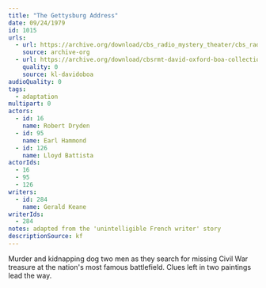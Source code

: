 ```yaml
---
title: "The Gettysburg Address"
date: 09/24/1979
id: 1015
urls: 
  - url: https://archive.org/download/cbs_radio_mystery_theater/cbs_radio_mystery_theater-1001-1050.zip/cbs_radio_mystery_theater-1001-1050%2Fcbsrmt_1015_the_gettysburg_address.mp3
    source: archive-org
  - url: https://archive.org/download/cbsrmt-david-oxford-boa-collection/CBSRMT-790924-1015-The-Gettysburg-Address-(128-48)_WBBM-JE-{BoA}.mp3
    quality: 0
    source: kl-davidoboa
audioQuality: 0
tags: 
  - adaptation
multipart: 0
actors:  
  - id: 16
    name: Robert Dryden  
  - id: 95
    name: Earl Hammond  
  - id: 126
    name: Lloyd Battista
actorIds:  
  - 16  
  - 95  
  - 126
writers:  
  - id: 284
    name: Gerald Keane
writerIds:  
  - 284
notes: adapted from the 'unintelligible French writer' story
descriptionSource: kf
---
```

Murder and kidnapping dog two men as they search for missing Civil War treasure at the nation's most famous battlefield. Clues left in two paintings lead the way.